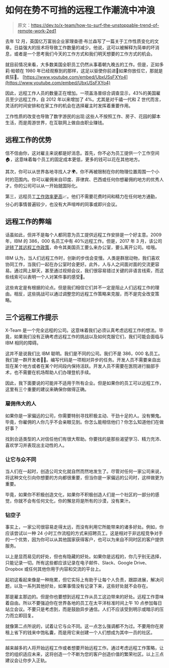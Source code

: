 # 如何在势不可挡的远程工作潮流中冲浪

> 原文：<https://dev.to/x-team/how-to-surf-the-unstoppable-trend-of-remote-work-2ed1>

去年 12 月，英国亿万富翁企业家理查德·布兰森写了一篇关于工作性质变化的文章。日益强大的技术将导致工作数量的减少。他说，这可以被解释为简单的坏消息，或者是一个思考我们今天的工作方式和我们明天想要的工作方式的机会。

就目前情况来看，大多数美国全职员工仍然从事着朝九晚五的工作。但是，正如多莉·帕顿在 1980 年已经观察到的那样，这足以驱使你前进🎵如果你放任它，那就是疯狂🎵。
[https://www.youtube.com/embed/UbxUSsFXYo4](https://www.youtube.com/embed/UbxUSsFXYo4)

因此，远程工作人员的数量正在增加。一项盖洛普综合调查显示，43%的美国雇员至少远程工作，自 2012 年以来增加了 4%。尤其是对千禧一代和 Z 世代而言，灵活的时间安排和在家工作的机会在选择雇主时发挥着重要作用。

工作性质的改变也导致了数字游民的出现:这些人不按照工作、房子、花园的脚本生活，而是周游世界，在互联网上做自由职业赚钱。

## 远程工作的优势

信不信由你，这对雇主来说都是好消息。首先，你不必为员工提供一个工作空间🏠，这意味着每个员工的固定成本更低，更多的钱可以花在其他地方。

其次，你可以从世界各地寻找人才🌍。你不再被限制在你的物理位置周围一个小时的范围内。你可以雇佣来自印度、菲律宾、巴西或任何你想雇佣的地方的优秀人才。你的公司可以从一开始就国际化。

第三，远程员工[工作效率更高](https://www.cosocloud.com/press-releases/connectsolutions-survey-shows-working-remotely-benefits-employers-and-employees)📈。他们不需要花费时间和精力在任何地方通勤，分心的事情普遍较少，也没有大声喧哗的同事或即兴会议。

## 远程工作的弊端

话虽如此，但并不是每个人都同意为员工提供远程工作安排是一个好主意。2009 年，IBM 的 386，000 名员工中有 40%远程工作。但是，2017 年 3 月，该公司[逆转了其远程工作政策](https://www.wsj.com/articles/ibm-a-pioneer-of-remote-work-calls-workers-back-to-the-office-1495108802)，命令其美国员工要么来办公室，要么离开公司。哇哦。

IBM 认为，当人们远程工作时，创新的步伐会变慢。人类是群居动物，我们喜欢协同工作，当我们一起在办公室时会更好。此外，人与人之间面对面的交流更容易。通过网上聊天，甚至通过视频会议，我们很容易错过关键的非语言线索，而这些线索可以表明一个人对某件事的感受🤨。

这些肯定是有根据的论点。但是我们相信它们并不一定是阻止人们远程工作的理由。相反，这些挑战可以通过调整您的远程工作策略来克服，而不是完全改变策略。

## 三个远程工作提示

X-Team 是一个完全远程的公司。这意味着我们必须认真考虑远程工作的想法。毕竟，如果我们没有正确考虑远程工作的挑战以及如何克服它们，我们可能会面临与 IBM 相同的障碍。

这并不是说我们比 IBM 聪明。我们是不同的公司。我们不是 386，000 名员工。我们是一群开发者👩‍💻。编写代码是一项相对异步的任务。开发人员不需要亲自出现在某个地方或者在某个时间段内保持活跃。开发人员不需要在医院进行脑部手术，也不需要在机场帮助人们办理登机手续。

因此，我下面要说的可能并不适用于所有企业。但是如果你的员工可以远程工作，这里有三个重要的建议来确保你做得正确。

### 雇佣伟大的人

如果你是一家偏远的公司，你需要特别寻找积极主动、干劲十足的人。没有懒鬼。毕竟，你雇佣的人你几乎不会亲眼见到。你怎么能相信他们？你怎么知道他们在做好事？

找到合适类型的人对信任他们有很大帮助。你要找的是那些渴望学习、精力充沛、喜欢学习并表现出主动性的人。

### 让它与众不同

当人们在一起时，创造公司文化就自然而然地发生了。尽管对任何一家公司来说，将这种文化引向你想要的方向都很重要，但当你是一家偏远的公司时，这样做更为重要。

毕竟，如果你不积极创造文化，如果你不积极创造人们是一个社区的一部分的感觉，你就不会有任何文化，你的懈怠将是所有的沙漠，没有果汁。

### 钻空子

事实上，一家公司很容易走得太远，而没有利用它所能带来的诸多好处。例如，你应该尝试以一种 24 小时工作流程的方式来招聘员工。这是相对于非远程竞争对手的一个优势，因为你可以从其他国家获得客户，也可以为来自不同时区的客户提供服务。

以上是显而易见的好处，但也有隐藏的好处。如果你是远程的，你几乎别无选择，只能记录一切。所有这些都应该记录在电子邮件、Slack、Google Drive、Dropbox 或任何其他你用于内容和交流的平台上。

起初这看起来像是一种拖累，但它实际上有助于让每个人负责，跟踪进展，解决问题，以及一系列其他好处，如果事情没有记录下来，这些好处就不会存在。

那是雇主那边的。但是你也要想到远程工作从员工这边带来的好处。远程工作意味着自由。所以不要强迫你在世界各地的员工在太平洋标准时间上午 10 点参加每日站立会议。不要只是考虑到，而是鼓励异步通信。人们不应该受到明示或暗示的压力而立即回复。

就像第二点所说的，试着让它与众不同。这一点怎么强调都不为过。不要用你在房租上省下的钱来中饱私囊，而是用它来创建一个人们想成为其中一员的社区。

* * *

越来越多的人将开始远程工作或者想要开始远程工作。通过考虑远程工作策略，让您的组织适应未来，这将创造一个不断为您的客户创造价值的繁荣社区。以上三点建议会让你步入正轨。